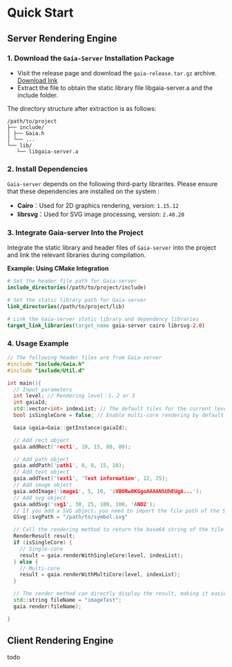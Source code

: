 # Quick Start

## Server Rendering Engine

### 1. Download the `Gaia-Server` Installation Package

- Visit the release page and download the `gaia-release.tar.gz` archive.<br>
  [Download link](https://github.com/raina-rise/gaia-release/releases)
- Extract the file to obtain the static library file libgaia-server.a and the include folder.<br>

The directory structure after extraction is as follows:

```
/path/to/project
├── include/
│ ├── Gaia.h
│ └── ...
└── lib/
   └── libgaia-server.a
```

### 2. Install Dependencies

`Gaia-server` depends on the following third-party librarites. Please ensure that these dependencies are installed on the system :

- **Cairo**：Used for 2D graphics rendering, version: `1.15.12`
- **librsvg**：Used for SVG image processing, version: `2.40.20`<br>

### 3. Integrate Gaia-server Into the Project

Integrate the static library and header files of `Gaia-server` into the project and link the relevant libraries during compilation. <br>

**Example: Using CMake Integration**

```cmake
# Set the header file path for Gaia-server
include_directories(/path/to/project/include)

# Set the static library path for Gaia-server
link_directories(/path/to/project/lib)

# Link the Gaia-server static library and dependency libraries
target_link_libraries(target_name gaia-server cairo librsvg-2.0)
```

### 4. Usage Example

```cpp
// The following header files are from Gaia-server
#include "include/Gaia.h"
#include "include/Util.d"

int main(){
  // Input parameters
  int level; // Rendering level：1、2 or 3
  int gaiaId;
  std::vector<int> indexList; // The default tiles for the current level
  bool isSingleCore = false; // Enable multi-core rendering by default

  Gaia &gaia=Gaia::getInstance(gaiaId);

  // Add rect object
  gaia.addRect('rect1', 10, 15, 80, 80);

  // Add path object
  gaia.addPath('path1', 0, 0, 15, 10);
  // Add text object
  gaia.addText('text1', 'Text information', 12, 25);
  // Add image object
  gaia.addImage('image1', 5, 10, 'iVBORw0KGgoAAAANSUhEUgA...');
  // Add svg object
  gaia.addSvg('svg1', 30, 25, 100, 100, 'AND2');
  // If you add a SVG object，you need to import the file path of the SVG.
  GSvg::svgPath = "/path/to/symbol.svg"

  // Call the rendering method to return the base64 string of the tile map, which needs to be concatenated and displayed by the client rendering engine.
  RenderResult result;
  if (isSingleCore) {
    // Single-core
    result = gaia.renderWithSingleCore(level, indexList);
  } else {
    // Multi-core
    result = gaia.renderWithMultiCore(level, indexList);
  }

  // The render method can directly display the result, making it easier for users to view.
  std::string fileName = "imageTest";
  gaia.render(fileName);

}
```

## Client Rendering Engine

todo
